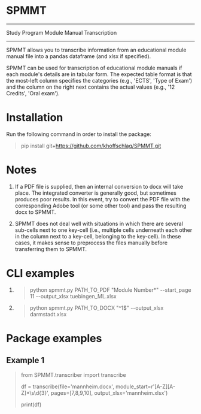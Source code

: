 # SPMMT

---

Study Program Module Manual Transcription

---

SPMMT allows you to transcribe information from an educational module manual file into a pandas dataframe
(and xlsx if specified).

SPMMT can be used for transcription of educational module manuals if each module's details are
in tabular form. The expected table format is that the most-left column specifies the categories
(e.g., 'ECTS', 'Type of Exam') and the column on the right next contains the actual values
(e.g., '12 Credits', 'Oral exam').

# Installation
Run the following command in order to install the package:
> pip install git+https://github.com/khoffschlag/SPMMT.git

# Notes

1. If a PDF file is supplied, then an internal conversion to docx will take place. The integrated converter is generally good, but sometimes produces poor results.
In this event, try to convert the PDF file with the corresponding Adobe tool (or some other tool)
and pass the resulting docx to SPMMT.

2. SPMMT does not deal well with situations in which there are several sub-cells next to one key-cell
(i.e., multiple cells underneath each other in the column next to a key-cell, belonging to the key-cell).
In these cases, it makes sense to preprocess the files manually before transferring them to SPMMT.

# CLI examples

1. > python spmmt.py PATH_TO_PDF "Module Number*" --start_page 11 --output_xlsx tuebingen_ML.xlsx

2. > python spmmt.py PATH_TO_DOCX "^1$" --output_xlsx darmstadt.xlsx

# Package examples

## Example 1

> from SPMMT.transcriber import transcribe
> 
> df = transcribe(file='mannheim.docx', module_start=r'[A-Z][A-Z]*\s\d{3}', pages=[7,8,9,10], output_xlsx='mannheim.xlsx')
> 
> print(df)